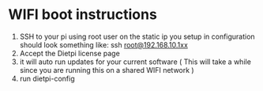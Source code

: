 
# WIFI boot instructions #


1. SSH to your pi using root user on the static ip you setup in configuration should look something like: 
   ssh root@192.168.10.1xx
3. Accept the Dietpi license page
4. it will auto run updates for your current software ( This will take a while since you are running this on a shared WIFI network ) 
2. run dietpi-config
